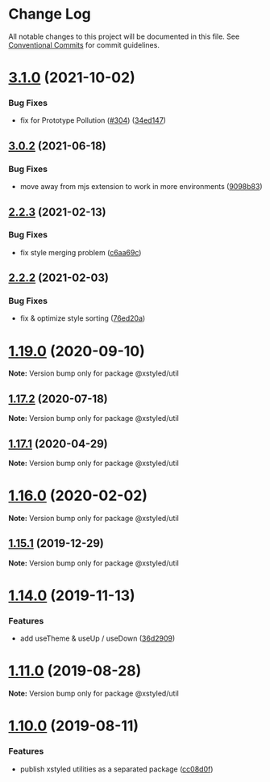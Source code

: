 # Change Log

All notable changes to this project will be documented in this file.
See [Conventional Commits](https://conventionalcommits.org) for commit guidelines.

# [3.1.0](https://github.com/gregberge/xstyled/compare/v3.0.3...v3.1.0) (2021-10-02)


### Bug Fixes

* fix for Prototype Pollution ([#304](https://github.com/gregberge/xstyled/issues/304)) ([34ed147](https://github.com/gregberge/xstyled/commit/34ed147c2c9dd02bc213e74f9d5d7af1fae3b42c))





## [3.0.2](https://github.com/gregberge/xstyled/tree/master/packages/util/compare/v3.0.1...v3.0.2) (2021-06-18)


### Bug Fixes

* move away from mjs extension to work in more environments ([9098b83](https://github.com/gregberge/xstyled/tree/master/packages/util/commit/9098b83407888dea985081029dc93c18d5bb6eab))





## [2.2.3](https://github.com/gregberge/xstyled/tree/master/packages/util/compare/v2.2.2...v2.2.3) (2021-02-13)


### Bug Fixes

* fix style merging problem ([c6aa69c](https://github.com/gregberge/xstyled/tree/master/packages/util/commit/c6aa69ccaf5a550f58899a80783ca74c39d547d3))





## [2.2.2](https://github.com/gregberge/xstyled/tree/master/packages/util/compare/v2.2.1...v2.2.2) (2021-02-03)


### Bug Fixes

* fix & optimize style sorting ([76ed20a](https://github.com/gregberge/xstyled/tree/master/packages/util/commit/76ed20a122666c50e80a9b3ddcf32c467d7d6de7))





# [1.19.0](https://github.com/gregberge/xstyled/tree/master/packages/util/compare/v1.18.1...v1.19.0) (2020-09-10)

**Note:** Version bump only for package @xstyled/util





## [1.17.2](https://github.com/gregberge/xstyled/tree/master/packages/util/compare/v1.17.1...v1.17.2) (2020-07-18)

**Note:** Version bump only for package @xstyled/util





## [1.17.1](https://github.com/gregberge/xstyled/tree/master/packages/util/compare/v1.17.0...v1.17.1) (2020-04-29)

**Note:** Version bump only for package @xstyled/util





# [1.16.0](https://github.com/gregberge/xstyled/tree/master/packages/util/compare/v1.15.1...v1.16.0) (2020-02-02)

**Note:** Version bump only for package @xstyled/util





## [1.15.1](https://github.com/gregberge/xstyled/tree/master/packages/util/compare/v1.15.0...v1.15.1) (2019-12-29)

**Note:** Version bump only for package @xstyled/util





# [1.14.0](https://github.com/gregberge/xstyled/compare/v1.13.1...v1.14.0) (2019-11-13)


### Features

* add useTheme & useUp / useDown ([36d2909](https://github.com/gregberge/xstyled/commit/36d290924d6cfaef97dd3144b4895ab944aa1f25))





# [1.11.0](https://github.com/gregberge/xstyled/compare/v1.10.1...v1.11.0) (2019-08-28)

**Note:** Version bump only for package @xstyled/util





# [1.10.0](https://github.com/gregberge/xstyled/compare/v1.9.1...v1.10.0) (2019-08-11)


### Features

* publish xstyled utilities as a separated package ([cc08d0f](https://github.com/gregberge/xstyled/commit/cc08d0f))
